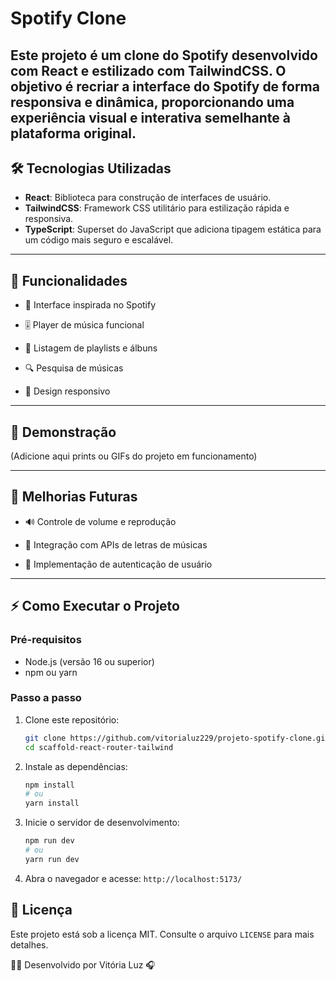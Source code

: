 # Spotify Clone

Este projeto é um clone do Spotify desenvolvido com React e estilizado com **TailwindCSS**. O objetivo é recriar a interface do Spotify de forma responsiva e dinâmica, proporcionando uma experiência visual e interativa semelhante à plataforma original.
---

## 🛠 Tecnologias Utilizadas

- **React**: Biblioteca para construção de interfaces de usuário.
- **TailwindCSS**: Framework CSS utilitário para estilização rápida e responsiva.
- **TypeScript**: Superset do JavaScript que adiciona tipagem estática para um código mais seguro e escalável.

---

## 📌 Funcionalidades

* 🎼 Interface inspirada no Spotify

* 🎚️ Player de música funcional

* 🎵 Listagem de playlists e álbuns

* 🔍 Pesquisa de músicas

* 📱 Design responsivo
  
---

## 📸 Demonstração

(Adicione aqui prints ou GIFs do projeto em funcionamento)

---

## 📌 Melhorias Futuras

* 🔊 Controle de volume e reprodução

* 🎤 Integração com APIs de letras de músicas

* 💾 Implementação de autenticação de usuário

---

## ⚡️ Como Executar o Projeto

### Pré-requisitos

- Node.js (versão 16 ou superior)
- npm ou yarn

### Passo a passo

1. Clone este repositório:

   ```bash
   git clone https://github.com/vitorialuz229/projeto-spotify-clone.git
   cd scaffold-react-router-tailwind
   ```

2. Instale as dependências:

   ```bash
   npm install
   # ou
   yarn install
   ```

3. Inicie o servidor de desenvolvimento:

   ```bash
   npm run dev
   # ou
   yarn run dev
   ```

4. Abra o navegador e acesse: `http://localhost:5173/`

## 📄 Licença

Este projeto está sob a licença MIT. Consulte o arquivo `LICENSE` para mais detalhes.

👨‍💻 Desenvolvido por Vitória Luz 🎧